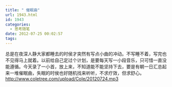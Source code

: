 ```yaml
---
title: " 催眠曲"
url: 1943.html
id: 1943
categories:
  - 思考随笔
date: 2012-07-25 00:02:57
tags:
---
```


总是在夜深人静大家都睡去的时侯才突然有写点小曲的冲动。不写睡不着，写完也不见得马上就着。以前给自己定过个计划，是要每天写一小段音乐，只可惜一直没能遵循。今天录了一小首，放上来，不知道能不能坚持下去，要是有朝一日汇总起来一堆催眠曲，失眠的时侯也好随机找来听听，不求疗效，但求舒心。 http://www.coletree.com/upload/Cole/20120724.mp3